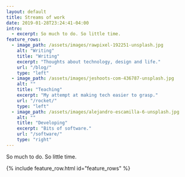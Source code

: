 ```yaml
---
layout: default
title: Streams of work
date: 2019-01-28T23:24:41-04:00
intro:
  - excerpt: So much to do. So little time.
feature_rows:
  - image_path: /assets/images/rawpixel-192251-unsplash.jpg
    alt: "Writing"
    title: "Writing"
    excerpt: "Thoughts about technology, design and life."
    url: "/blog/"
    type: "left"
  - image_path: /assets/images/jeshoots-com-436787-unsplash.jpg
    alt: ""
    title: "Teaching"
    excerpt: "My attempt at making tech easier to grasp."
    url: "/rocket/"
    type: "left"
  - image_path: /assets/images/alejandro-escamilla-6-unsplash.jpg
    alt: ""
    title: "Developing"
    excerpt: "Bits of software."
    url: "/software/"
    type: "right"
---
```

So much to do. So little time.

{% include feature_row.html id="feature_rows" %}
